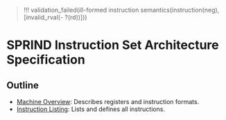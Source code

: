 
> !!! validation_failed(ill-formed instruction semantics(instruction(neg),[invalid_rval(- ?(rd))]))


# SPRIND Instruction Set Architecture Specification


## Outline

- [Machine Overview](machine-overview.md): Describes registers and instruction formats.
- [Instruction Listing](instruction-listing.md): Lists and defines all instructions.
